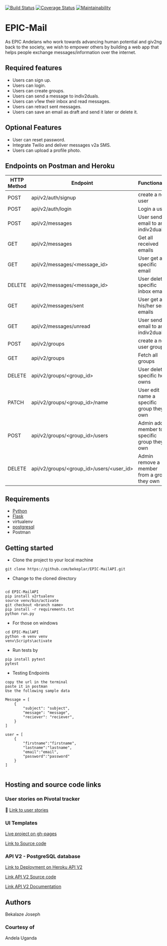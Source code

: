 
[![Build Status](https://travis-ci.org/bekeplar/EPIC-MailAPI.svg?branch=develop)](https://travis-ci.org/bekeplar/EPIC-MailAPI)
[![Coverage Status](https://coveralls.io/repos/github/bekeplar/EPIC-MailAPI/badge.svg?branch=develop)](https://coveralls.io/github/bekeplar/EPIC-MailAPI?branch=develop)
[![Maintainability](https://api.codeclimate.com/v1/badges/49dbd566e9d8528662f4/maintainability)](https://codeclimate.com/github/bekeplar/EPIC-MailAPI/maintainability)

# EPIC-Mail

As EPIC Andelans who work towards advancing human potential and giv2ng back to the society, we wish to empower others by building a web app that helps people exchange messages/information over the internet.

## Required features

- Users can sign up.
- Users can login.
- Users can create groups.
- Users can send a message to indiv2duals.
- Users can v1ew their inbox and read messages.
- Users can retract sent messages.
- Users can save an email as draft and send it later or delete it.

## Optional Features

- User can reset password.
- Integrate Twilio and deliver messages v2a SMS.
- Users can upload a profile  photo.

## Endpoints on Postman and Heroku

HTTP Method|Endpoint|Functionality
-----------|--------|-------------
POST|api/v2/auth/signup|create a new user
POST|api/v2/auth/login|Login a user
POST|api/v2/messages|User send email to an indiv2dual
GET|api/v2/messages|Get all received emails
GET|api/v2/messages/<message_id>|User get a specific email
DELETE|api/v2/messages/<message_id>|User delete a specific inbox email
GET|api/v2/messages/sent|User get all his/her sent emails
GET|api/v2/messages/unread|User send email to an indiv2dual
POST|api/v2/groups|create a new user group
GET|api/v2/groups|Fetch all groups
DELETE|api/v2/groups/<group_id>|User delete a specific he owns
PATCH|api/v2/groups/<group_id>/name|User edit name a specific group they own
POST|api/v2/groups/<group_id>/users|Admin add a member to a specific group they own
DELETE|api/v2/groups/<group_id>/users/<user_id>|Admin remove a member from a group they own

## Requirements

- [Python](https://www.python.org/)
- [Flask](http://flask.pocoo.org/)
- virtualenv
- [postgresql](https://www.postgresql.org/)
- Postman

## Getting started

- Clone the project to your local machine

```
git clone https://github.com/bekeplar/EPIC-MailAPI.git
```

- Change to the cloned directory

```

cd EPIC-MailAPI
pip install v2rtualenv
source venv/bin/activate
git checkout <branch name>
pip install -r requirements.txt
python run.py
```

- For those on windows

```
cd EPIC-MailAPI
python -m venv venv
venv\Scripts\activate
```

- Run tests by

```
pip install pytest
pytest

```

- Testing Endpoints

```
copy the url in the terminal
paste it in postman
Use the following sample data

Message = [
    {
        "subject": "subject",
        "message": "message",
        "reciever": "reciever",
    }
]

user = [
    {
        "firstname":"firstname",
        "lastname":"lastname",
        "email":"email",
        "password":"password"
    }
]


```

## Hosting and source code links

### User stories on Pivotal tracker

:link:  [Link to user stories](https://www.pivotaltracker.com/n/projects/2318783)

### UI Templates

[Live project on gh-pages](https://bekeplar.github.io/EPIC-Mail/UI/)

[Link to Source code](https://github.com/bekeplar/EPIC-Mail)


### API V2 - PostgreSQL database

[Link to Deployment on Heroku API V2](https://kepicmail.herokuapp.com/)


[Link API V2 Source code](https://github.com/bekeplar/EPIC-MailAPI/tree/develop)

[Link API V2 Documentation](https://app.swaggerhub.com/apis-docs/bekeplar/Epic-MailAPI/1.0.0#/)

## Authors

Bekalaze Joseph

### Courtesy of

Andela Uganda